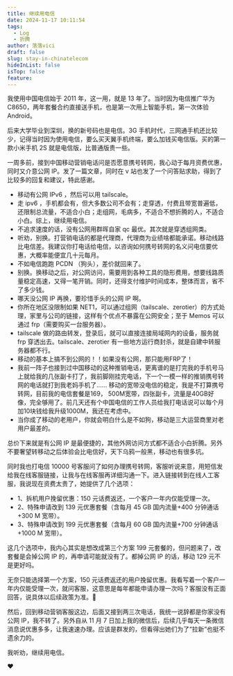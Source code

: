 ```yaml
---
title: 继续用电信
date: 2024-11-17 10:11:54
tags:
  - Log
  - 折腾
author: 落落vici
draft: false
slug: stay-in-chinatelecom
hideInList: false
isTop: false
feature:
---
```

我使用中国电信始于 2011 年，这一用，就是 13 年了。当时因为电信推广华为 C8650，两年套餐合约直接送手机，也是第一次用上智能手机，第一次体验  Android。

后来大学毕业到深圳，换的新号码也是电信。3G 手机时代，三网通手机还比较少，记得当时因为使用电信，要么买天翼手机终端，要么加钱买电信版。买的第一款小米手机 2S 就是电信版，比普通版贵一些。

一周多前，接到中国移动营销电话问是否愿意携号转网，我心动于每月资费优惠，同时又介意公网 IP。发了一篇文章，同时在 v 站也发了一个问答贴求助，得到了比较多的回复和建议，特此感谢。

- 移动有公网 IPv6 ，然后可以用 tailscale。
- 走 ipv6 ，手机都会有，但大多数公司不会有；走穿透，付费且带宽普遍低，还限制总流量，不适合小白；走组网，毛病多，不适合不想折腾的人，不适合小白。综上，继续用电信。
- 不追求速度的话，没有公网用群晖自家 qc 最优。其次就是穿透组网类。
- 听劝，别换。打营销电话的都是代理商，代理商为业绩啥都能承诺。移动线路比电信差。我建议你打电话给电信，以咨询如何携号转网的名义问电信要优惠，大概率能便宜几十元每月。
- 不如电信跑跑 PCDN （狗头），差价就回来了。
- 别换。换移动之后，对公网访问，需要用到各种工具的隐形费用，想要线路质量稳定高速，又得一笔开销。同时，还得支付维护时间成本，整体而言，省不了多少钱。
- 哪天没公网 IP 再换，要珍惜手头的公网 IP 啊。
- 你所在地区没限制如果 NET1，可以通过组网（tailscale、zerotier）的方式处理，家里与公司的链接，这样有个优点不暴露在公网安全；至于 Memos 可以通过 frp（需要购买一台服务器）。
- tailscale 做的路由转发，登录后，就可以直接连接局域网内的设备，服务就 frp 穿透出去。tailscale、zerotier 有一些地方运行商封杀，就是自建中转服务器都不行。
- 移动的基本上搞不到公网的！！如果没有公网，那只能用FRP了！
- 我前一阵子也接到过中国移动的这种推销电话，更离谱的是打完我的手机号马上就给我的几张副卡打了，我前脚刚挂完电话，下一个一模一样的推销携号转网的电话就打到我老妈手机了…… 移动的宽带没电信的稳定，我是不打算携号转网，目前我的电信套餐是169， 500M宽带，四张副卡，流量是40GB好像，完全够用了。前几天还有个中国电信的工作人员给我打电话说可以每个月加10块钱给我升级1000M，我还在考虑中。
- 当你成了移动的老用户，你就会明白什么是不如狗，移动是三大运营商里对老用户最差的。

总价下来就是有公网 IP 是最便捷的，其他外网访问方式都不适合小白折腾。另外不要奢望转移动之后体验会比电信好，天下乌鸦一般黑，移动也有很多坑。

同时我也打电信 10000 号客服问了如何办理携号转网，客服听说来意，用短信发给我在线客服链接，让我与在线客服再详细沟通一下。进入链接转到在线人工客服，我说现在资费太贵了，她提供了几个选项：
- 1、拆机用户挽留优惠：150 元话费返还，一个客户一年内仅能受理一次。
- 2、特殊申请改到 139 元优惠套餐（含每月 45 GB 国内流量+400 分钟通话+300 M 宽带）。
- 3、特殊申请改到 199 元优惠套餐（含每月 60 GB 国内流量+700 分钟通话+1000 M 宽带）。

这几个选项中，我内心其实是想改成第三个方案 199 元套餐的，但问题来了，改套餐是会掉公网 IP 的，再申请可能就没有了。都掉公网 IP 的话，移动 129 元不是更好吗。

无奈只能选择第一个方案，150 元话费返还的用户挽留优惠。我看写着一个客户一年内仅能受理一次，就问客服，这意思是每年都能申请办理一次吗？客服没有正面回答，说具体以后续政策为准。🤣

然后，回到移动营销客服这边，后面又接到两三次电话，我统一说辞都是你家没有公网 IP，我不转了。另外自从 11 月 7 日加上我的微信后，后续几乎每天一条微信消息说优惠多多，让我速速办理。应该是群发的，但看得出她们为了“拉新”也挺不遗余力的。

我听劝，继续用电信。

❤
